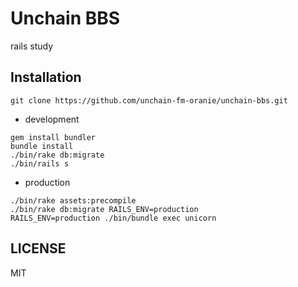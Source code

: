 # Unchain BBS

rails study

## Installation

```
git clone https://github.com/unchain-fm-oranie/unchain-bbs.git
```

* development

```
gem install bundler
bundle install
./bin/rake db:migrate
./bin/rails s
```

* production

```
./bin/rake assets:precompile
./bin/rake db:migrate RAILS_ENV=production
RAILS_ENV=production ./bin/bundle exec unicorn
```

## LICENSE

MIT
